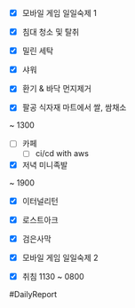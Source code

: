 
- [x] 모바일 게임 일일숙제 1

- [x] 침대 청소 및 탈취
- [x] 밀린 세탁 
- [x] 샤워
- [x] 환기 & 바닥 먼지제거 
- [x] 팔공 식자재 마트에서 쌀, 쌈채소

~ 1300 

- [ ] 카페
	- [ ] ci/cd with aws  
- [x] 저녁 미니족발

~ 1900 

- [x] 이터널리턴
- [x] 로스트아크
- [x]  검은사막 

- [x] 모바일 게임 일일숙제 2
- [x] 취침 1130 ~ 0800 


#DailyReport 